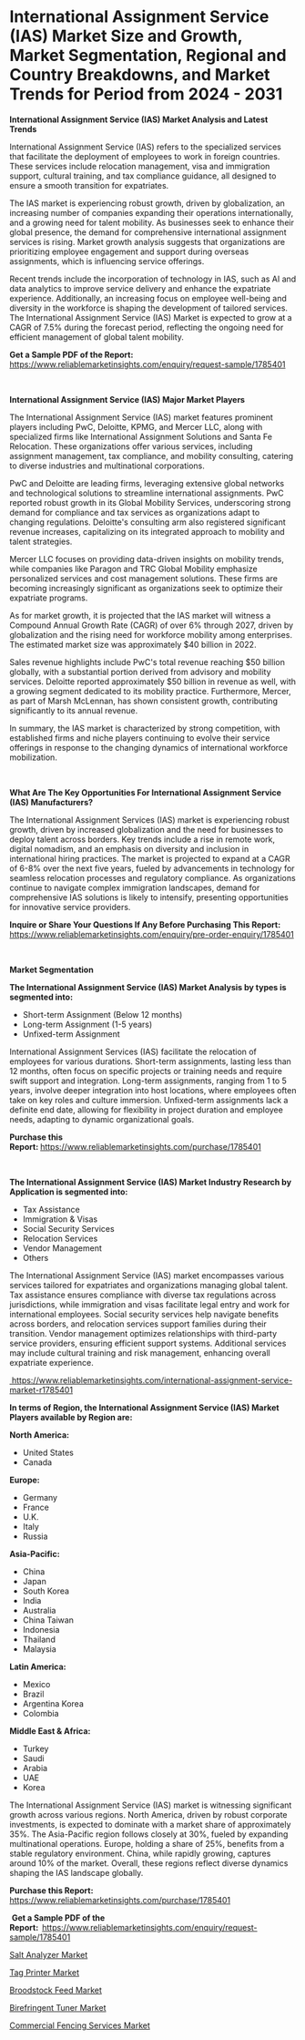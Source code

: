 <p><h1>International Assignment Service (IAS) Market Size and Growth, Market Segmentation, Regional and Country Breakdowns, and Market Trends for Period from 2024 -  2031</h1></p><p><strong>International Assignment Service (IAS) Market Analysis and Latest Trends</strong></p>
<p><p>International Assignment Service (IAS) refers to the specialized services that facilitate the deployment of employees to work in foreign countries. These services include relocation management, visa and immigration support, cultural training, and tax compliance guidance, all designed to ensure a smooth transition for expatriates. </p><p>The IAS market is experiencing robust growth, driven by globalization, an increasing number of companies expanding their operations internationally, and a growing need for talent mobility. As businesses seek to enhance their global presence, the demand for comprehensive international assignment services is rising. Market growth analysis suggests that organizations are prioritizing employee engagement and support during overseas assignments, which is influencing service offerings. </p><p>Recent trends include the incorporation of technology in IAS, such as AI and data analytics to improve service delivery and enhance the expatriate experience. Additionally, an increasing focus on employee well-being and diversity in the workforce is shaping the development of tailored services. The International Assignment Service (IAS) Market is expected to grow at a CAGR of 7.5% during the forecast period, reflecting the ongoing need for efficient management of global talent mobility.</p></p>
<p><strong>Get a Sample PDF of the Report:&nbsp;</strong> <a href="https://www.reliablemarketinsights.com/enquiry/request-sample/1785401?utm_campaign=1399&utm_medium=2&utm_source=Github&utm_content=ia&utm_term=08102024&utm_id=international-assignment-service-ias">https://www.reliablemarketinsights.com/enquiry/request-sample/1785401</a></p>
<p>&nbsp;</p>
<p><strong>International Assignment Service (IAS) Major Market Players</strong></p>
<p><p>The International Assignment Service (IAS) market features prominent players including PwC, Deloitte, KPMG, and Mercer LLC, along with specialized firms like International Assignment Solutions and Santa Fe Relocation. These organizations offer various services, including assignment management, tax compliance, and mobility consulting, catering to diverse industries and multinational corporations.</p><p>PwC and Deloitte are leading firms, leveraging extensive global networks and technological solutions to streamline international assignments. PwC reported robust growth in its Global Mobility Services, underscoring strong demand for compliance and tax services as organizations adapt to changing regulations. Deloitte's consulting arm also registered significant revenue increases, capitalizing on its integrated approach to mobility and talent strategies.</p><p>Mercer LLC focuses on providing data-driven insights on mobility trends, while companies like Paragon and TRC Global Mobility emphasize personalized services and cost management solutions. These firms are becoming increasingly significant as organizations seek to optimize their expatriate programs.</p><p>As for market growth, it is projected that the IAS market will witness a Compound Annual Growth Rate (CAGR) of over 6% through 2027, driven by globalization and the rising need for workforce mobility among enterprises. The estimated market size was approximately $40 billion in 2022.</p><p>Sales revenue highlights include PwC's total revenue reaching $50 billion globally, with a substantial portion derived from advisory and mobility services. Deloitte reported approximately $50 billion in revenue as well, with a growing segment dedicated to its mobility practice. Furthermore, Mercer, as part of Marsh McLennan, has shown consistent growth, contributing significantly to its annual revenue.</p><p>In summary, the IAS market is characterized by strong competition, with established firms and niche players continuing to evolve their service offerings in response to the changing dynamics of international workforce mobilization.</p></p>
<p>&nbsp;</p>
<p><strong>What Are The Key Opportunities For International Assignment Service (IAS) Manufacturers?</strong></p>
<p><p>The International Assignment Services (IAS) market is experiencing robust growth, driven by increased globalization and the need for businesses to deploy talent across borders. Key trends include a rise in remote work, digital nomadism, and an emphasis on diversity and inclusion in international hiring practices. The market is projected to expand at a CAGR of 6-8% over the next five years, fueled by advancements in technology for seamless relocation processes and regulatory compliance. As organizations continue to navigate complex immigration landscapes, demand for comprehensive IAS solutions is likely to intensify, presenting opportunities for innovative service providers.</p></p>
<p><strong>Inquire or Share Your Questions If Any Before Purchasing This Report:</strong> <a href="https://www.reliablemarketinsights.com/enquiry/pre-order-enquiry/1785401?utm_campaign=1399&utm_medium=2&utm_source=Github&utm_content=ia&utm_term=08102024&utm_id=international-assignment-service-ias">https://www.reliablemarketinsights.com/enquiry/pre-order-enquiry/1785401</a></p>
<p>&nbsp;</p>
<p><strong>Market Segmentation</strong></p>
<p><strong>The International Assignment Service (IAS) Market Analysis by types is segmented into:</strong></p>
<p><ul><li>Short-term Assignment (Below 12 months)</li><li>Long-term Assignment (1-5 years)</li><li>Unfixed-term Assignment</li></ul></p>
<p><p>International Assignment Services (IAS) facilitate the relocation of employees for various durations. Short-term assignments, lasting less than 12 months, often focus on specific projects or training needs and require swift support and integration. Long-term assignments, ranging from 1 to 5 years, involve deeper integration into host locations, where employees often take on key roles and culture immersion. Unfixed-term assignments lack a definite end date, allowing for flexibility in project duration and employee needs, adapting to dynamic organizational goals.</p></p>
<p><strong>Purchase this Report:&nbsp;</strong><a href="https://www.reliablemarketinsights.com/purchase/1785401?utm_campaign=1399&utm_medium=2&utm_source=Github&utm_content=ia&utm_term=08102024&utm_id=international-assignment-service-ias">https://www.reliablemarketinsights.com/purchase/1785401</a></p>
<p>&nbsp;</p>
<p><strong>The International Assignment Service (IAS) Market Industry Research by Application is segmented into:</strong></p>
<p><ul><li>Tax Assistance</li><li>Immigration & Visas</li><li>Social Security Services</li><li>Relocation Services</li><li>Vendor Management</li><li>Others</li></ul></p>
<p><p>The International Assignment Service (IAS) market encompasses various services tailored for expatriates and organizations managing global talent. Tax assistance ensures compliance with diverse tax regulations across jurisdictions, while immigration and visas facilitate legal entry and work for international employees. Social security services help navigate benefits across borders, and relocation services support families during their transition. Vendor management optimizes relationships with third-party service providers, ensuring efficient support systems. Additional services may include cultural training and risk management, enhancing overall expatriate experience.</p></p>
<p><a href="https://www.reliablemarketinsights.com/international-assignment-service-market-r1785401?utm_campaign=1399&utm_medium=2&utm_source=Github&utm_content=ia&utm_term=08102024&utm_id=international-assignment-service-ias">&nbsp;https://www.reliablemarketinsights.com/international-assignment-service-market-r1785401</a></p>
<p><strong>In terms of Region, the International Assignment Service (IAS) Market Players available by Region are:</strong></p>
<p>
    <p> <strong> North America: </strong>
        <ul>
            <li>United States</li>
            <li>Canada</li>
        </ul>
        </p> 
    <p> <strong> Europe: </strong>
        <ul>
            <li>Germany</li>
            <li>France</li>
            <li>U.K.</li>
            <li>Italy</li>
            <li>Russia</li>
        </ul>
        </p> 
    <p> <strong> Asia-Pacific: </strong>
        <ul>
            <li>China</li>
            <li>Japan</li>
            <li>South Korea</li>
            <li>India</li>
            <li>Australia</li>
            <li>China Taiwan</li>
            <li>Indonesia</li>
            <li>Thailand</li>
            <li>Malaysia</li>
        </ul>
        </p> 
    <p> <strong> Latin America: </strong>
        <ul>
            <li>Mexico</li>
            <li>Brazil</li>
            <li>Argentina Korea</li>
            <li>Colombia</li>
        </ul>
        </p> 
    <p> <strong> Middle East & Africa: </strong>
        <ul>
            <li>Turkey</li>
            <li>Saudi</li>
            <li>Arabia</li>
            <li>UAE</li>
            <li>Korea</li>
        </ul>
    </p>
    </p>
<p><p>The International Assignment Service (IAS) market is witnessing significant growth across various regions. North America, driven by robust corporate investments, is expected to dominate with a market share of approximately 35%. The Asia-Pacific region follows closely at 30%, fueled by expanding multinational operations. Europe, holding a share of 25%, benefits from a stable regulatory environment. China, while rapidly growing, captures around 10% of the market. Overall, these regions reflect diverse dynamics shaping the IAS landscape globally.</p></p>
<p><strong>Purchase this Report: </strong><a href="https://www.reliablemarketinsights.com/purchase/1785401?utm_campaign=1399&utm_medium=2&utm_source=Github&utm_content=ia&utm_term=08102024&utm_id=international-assignment-service-ias">https://www.reliablemarketinsights.com/purchase/1785401</a></p>
<p>&nbsp;<strong>Get a Sample PDF of the Report:&nbsp;&nbsp;</strong><a href="https://www.reliablemarketinsights.com/enquiry/request-sample/1785401?utm_campaign=1399&utm_medium=2&utm_source=Github&utm_content=ia&utm_term=08102024&utm_id=international-assignment-service-ias">https://www.reliablemarketinsights.com/enquiry/request-sample/1785401</a></p>
<p><strong></strong></p>
<p><p><a href="https://www.linkedin.com/pulse/global-salt-analyzer-market-pulse-trends-growth-analysis-0vuge?utm_campaign=1399&utm_medium=2&utm_source=Github&utm_content=ia&utm_term=08102024&utm_id=international-assignment-service-ias">Salt Analyzer Market</a></p><p><a href="https://www.linkedin.com/pulse/unlocking-growth-potential-strategic-analysis-tag-printer-market-qyn2e?utm_campaign=1399&utm_medium=2&utm_source=Github&utm_content=ia&utm_term=08102024&utm_id=international-assignment-service-ias">Tag Printer Market</a></p><p><a href="https://www.linkedin.com/pulse/broodstock-feed-market-evolution-key-trends-regional-dynamics-v3dre?utm_campaign=1399&utm_medium=2&utm_source=Github&utm_content=ia&utm_term=08102024&utm_id=international-assignment-service-ias">Broodstock Feed Market</a></p><p><a href="https://www.linkedin.com/pulse/mapping-birefringent-tuner-market-trends-challenges-breakthroughs-zatue?utm_campaign=1399&utm_medium=2&utm_source=Github&utm_content=ia&utm_term=08102024&utm_id=international-assignment-service-ias">Birefringent Tuner Market</a></p><p><a href="https://www.linkedin.com/pulse/commercial-fencing-services-industry-forecast-market-whdwe?utm_campaign=1399&utm_medium=2&utm_source=Github&utm_content=ia&utm_term=08102024&utm_id=international-assignment-service-ias">Commercial Fencing Services Market</a></p></p>